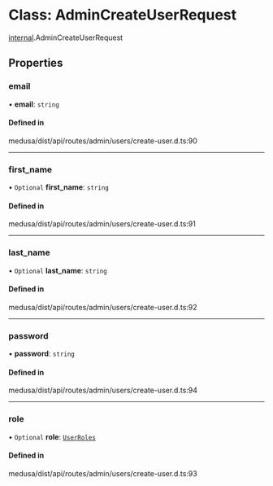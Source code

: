 # Class: AdminCreateUserRequest

[internal](../modules/internal-32.md).AdminCreateUserRequest

## Properties

### email

• **email**: `string`

#### Defined in

medusa/dist/api/routes/admin/users/create-user.d.ts:90

___

### first\_name

• `Optional` **first\_name**: `string`

#### Defined in

medusa/dist/api/routes/admin/users/create-user.d.ts:91

___

### last\_name

• `Optional` **last\_name**: `string`

#### Defined in

medusa/dist/api/routes/admin/users/create-user.d.ts:92

___

### password

• **password**: `string`

#### Defined in

medusa/dist/api/routes/admin/users/create-user.d.ts:94

___

### role

• `Optional` **role**: [`UserRoles`](../enums/internal-1.UserRoles.md)

#### Defined in

medusa/dist/api/routes/admin/users/create-user.d.ts:93
